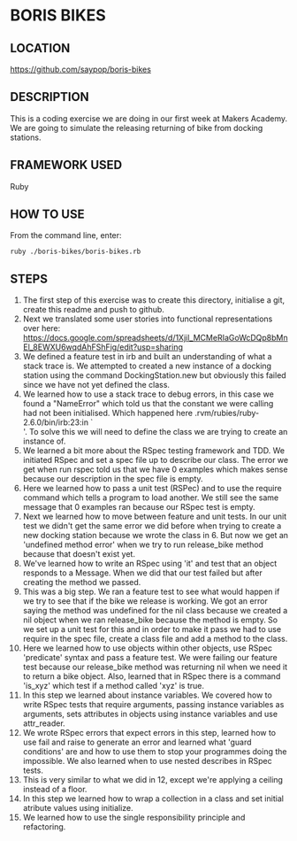 # BORIS BIKES #

## LOCATION ##

https://github.com/saypop/boris-bikes

## DESCRIPTION ##

This is a coding exercise we are doing in our first week at Makers Academy.
We are going to simulate the releasing returning of bike from docking stations.

## FRAMEWORK USED ##

Ruby

## HOW TO USE ##
From the command line, enter:
```script
ruby ./boris-bikes/boris-bikes.rb
```

## STEPS ##
1. The first step of this exercise was to create this directory, initialise a git, create this readme and push to github.
2. Next we translated some user stories into functional representations over here: https://docs.google.com/spreadsheets/d/1Xjil_MCMeRIaGoWcDQp8bMnEl_8EWXU6wqdAhFShFig/edit?usp=sharing
3. We defined a feature test in irb and built an understanding of what a stack trace is. We attempted to created a new instance of a docking station using the command DockingStation.new but obviously this failed since we have not yet defined the class.
4. We learned how to use a stack trace to debug errors, in this case we found a "NameError" which told us that the constant we were calling had not been initialised. Which happened here .rvm/rubies/ruby-2.6.0/bin/irb:23:in `<main>'. To solve this we will need to define the class we are trying to create an instance of.
5. We learned a bit more about the RSpec testing framework and TDD. We initiated RSpec and set a spec file up to describe our class. The error we get when run rspec told us that we have 0 examples which makes sense because our description in the spec file is empty.
6. Here we learned how to pass a unit test (RSPec) and to use the require command which tells a program to load another. We still see the same message that 0 examples ran because our RSpec test is empty.
7. Next we learned how to move between feature and unit tests. In our unit test we didn't get the same error we did before when trying to create a new docking station because we wrote the class in 6. But now we get an 'undefined method error' when we try to run release_bike method because that doesn't exist yet.
8. We've learned how to write an RSpec using 'it' and test that an object responds to a Message. When we did that our test failed but after creating the method we passed.
9. This was a big step. We ran a feature test to see what would  happen if we try to see that if the bike we release is working. We got an error saying the method was undefined for the nil class because we created a nil object when we ran release_bike because the method is empty. So we set up a unit test for this and in order to make it pass we had to use require in the spec file, create a class file and add a method to the class.
10. Here we learned how to use objects within other objects, use RSpec 'predicate' syntax and pass a feature test. We were failing our feature test because our release_bike method was returning nil when we need it to return a bike object. Also, learned that in RSpec there is a command 'is_xyz' which test if a method called 'xyz' is true.
11. In this step we learned about instance variables. We covered how to write RSpec tests that require arguments, passing instance variables as arguments, sets attributes in objects using instance variables and use attr_reader.
12. We wrote RSpec errors that expect errors in this step, learned how to use fail and raise to generate an error and learned what 'guard conditions' are and how to use them to stop your programmes doing the impossible. We also learned when to use nested describes in RSpec tests.
13. This is very similar to what we did in 12, except we're applying a ceiling instead of a floor.
14. In this step we learned how to wrap a collection in a class and set initial atribute values using initialize.
15. We learned how to use the single responsibility principle and refactoring.
